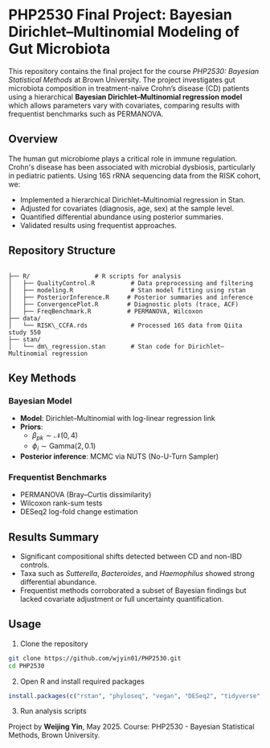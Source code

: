 # PHP2530 Final Project: Bayesian Dirichlet–Multinomial Modeling of Gut Microbiota

This repository contains the final project for the course *PHP2530: Bayesian Statistical Methods* at Brown University. The project investigates gut microbiota composition in treatment-naïve Crohn’s disease (CD) patients using a hierarchical **Bayesian Dirichlet–Multinomial regression model** which allows parameters vary with covariates, comparing results with frequentist benchmarks such as PERMANOVA.

## Overview

The human gut microbiome plays a critical role in immune regulation. Crohn's disease has been associated with microbial dysbiosis, particularly in pediatric patients. Using 16S rRNA sequencing data from the RISK cohort, we:

- Implemented a hierarchical Dirichlet–Multinomial regression in Stan.
- Adjusted for covariates (diagnosis, age, sex) at the sample level.
- Quantified differential abundance using posterior summaries.
- Validated results using frequentist approaches.

## Repository Structure

```

├── R/                  # R scripts for analysis
│   ├── QualityControl.R          # Data preprocessing and filtering
│   ├── modeling.R                # Stan model fitting using rstan
│   ├── PosteriorInference.R     # Posterior summaries and inference
│   ├── ConvergencePlot.R        # Diagnostic plots (trace, ACF)
│   ├── FreqBenchmark.R          # PERMANOVA, Wilcoxon
├── data/
│   └── RISK\_CCFA.rds            # Processed 16S data from Qiita study 550
├── stan/
│   └── dm\_regression.stan       # Stan code for Dirichlet–Multinomial regression

````

## Key Methods

### Bayesian Model
- **Model**: Dirichlet–Multinomial with log-linear regression link
- **Priors**:
  - $\beta_{pk} \sim \mathcal{N}(0, 4)$
  - $\phi_i \sim \text{Gamma}(2, 0.1)$
- **Posterior inference**: MCMC via NUTS (No-U-Turn Sampler)

### Frequentist Benchmarks
- PERMANOVA (Bray–Curtis dissimilarity)
- Wilcoxon rank-sum tests
- DESeq2 log-fold change estimation

## Results Summary

- Significant compositional shifts detected between CD and non-IBD controls.
- Taxa such as *Sutterella*, *Bacteroides*, and *Haemophilus* showed strong differential abundance.
- Frequentist methods corroborated a subset of Bayesian findings but lacked covariate adjustment or full uncertainty quantification.

## Usage

1. Clone the repository
```bash
git clone https://github.com/wjyin01/PHP2530.git
cd PHP2530
````

2. Open R and install required packages

```r
install.packages(c("rstan", "phyloseq", "vegan", "DESeq2", "tidyverse", "bayesplot"))
```

3. Run analysis scripts

Project by **Weijing Yin**, May 2025.
Course: PHP2530 - Bayesian Statistical Methods, Brown University.
